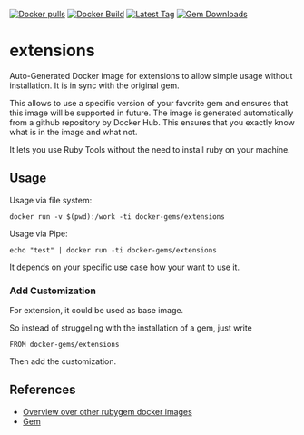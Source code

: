 [![Docker pulls](https://img.shields.io/docker/pulls/rubygem/extensions.svg)](https://hub.docker.com/r/rubygem/extensions/)
[![Docker Build](https://img.shields.io/docker/automated/rubygem/extensions.svg)](https://hub.docker.com/r/rubygem/extensions/)
[![Latest Tag](https://img.shields.io/github/tag/docker-rubygem/extensions.svg)](https://hub.docker.com/r/rubygem/extensions/)
[![Gem Downloads](https://img.shields.io/gem/dt/extensions.svg)](https://rubygems.org/gems/extensions/)
# extensions

Auto-Generated Docker image for extensions to allow simple usage without installation.
It is in sync with the original gem.

This allows to use a specific version of your favorite gem and ensures that this image will be supported in future.
The image is generated automatically from a github repository by Docker Hub.
This ensures that you exactly know what is in the image and what not.

It lets you use Ruby Tools without the need to install ruby on your machine.

## Usage

Usage via file system:

`docker run -v $(pwd):/work -ti docker-gems/extensions`

Usage via Pipe:

`echo "test" | docker run -ti docker-gems/extensions`

It depends on your specific use case how your want to use it.

### Add Customization

For extension, it could be used as base image.

So instead of struggeling with the installation of a gem, just write

`FROM docker-gems/extensions`

Then add the customization.

## References

 - [Overview over other rubygem docker images](https://github.com/thinkbot/docker-rubygem)
 - [Gem](https://rubygems.org/gems/extensions/)
